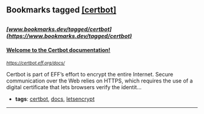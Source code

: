 ## Bookmarks tagged [[certbot]](https://www.bookmarks.dev/search?q=[certbot])

_<sup><sup>[www.bookmarks.dev/tagged/certbot](https://www.bookmarks.dev/tagged/certbot)</sup></sup>_
---
#### [Welcome to the Certbot documentation! ](https://certbot.eff.org/docs/)
_<sup>https://certbot.eff.org/docs/</sup>_

Certbot is part of EFF’s effort to encrypt the entire Internet. Secure communication over the Web relies on HTTPS, which requires the use of a digital certificate that lets browsers verify the identit...
* **tags**: [certbot](../tagged/certbot.md), [docs](../tagged/docs.md), [letsencrypt](../tagged/letsencrypt.md)
---
